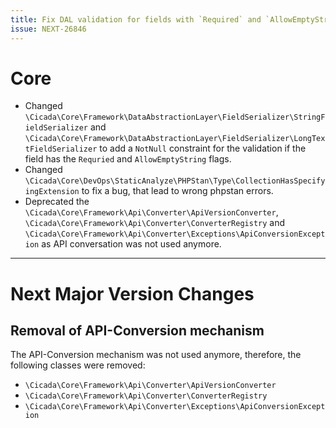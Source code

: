 ```yaml
---
title: Fix DAL validation for fields with `Required` and `AllowEmptyString` flags
issue: NEXT-26846
---
```

# Core
* Changed `\Cicada\Core\Framework\DataAbstractionLayer\FieldSerializer\StringFieldSerializer` and `\Cicada\Core\Framework\DataAbstractionLayer\FieldSerializer\LongTextFieldSerializer` to add a `NotNull` constraint for the validation if the field has the `Requried` and `AllowEmptyString` flags.
* Changed `\Cicada\Core\DevOps\StaticAnalyze\PHPStan\Type\CollectionHasSpecifyingExtension` to fix a bug, that lead to wrong phpstan errors.
* Deprecated the `\Cicada\Core\Framework\Api\Converter\ApiVersionConverter`, `\Cicada\Core\Framework\Api\Converter\ConverterRegistry` and `\Cicada\Core\Framework\Api\Converter\Exceptions\ApiConversionException` as API conversation was not used anymore.
___
# Next Major Version Changes
## Removal of API-Conversion mechanism

The API-Conversion mechanism was not used anymore, therefore, the following classes were removed:
* `\Cicada\Core\Framework\Api\Converter\ApiVersionConverter`
* `\Cicada\Core\Framework\Api\Converter\ConverterRegistry`
* `\Cicada\Core\Framework\Api\Converter\Exceptions\ApiConversionException`
